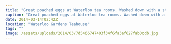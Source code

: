 ```yaml
---
title: "Great poached eggs at Waterloo tea rooms. Washed down with a strong flat white. Great way to start the day."
caption: "Great poached eggs at Waterloo tea rooms. Washed down with a strong flat white. Great way to start the day."
date: 2014-03-14T02:42Z
location: "Waterloo Gardens Teahouse"
tags: ""
image: /assets/uploads/2014/03/7d5466747403f34f6fa3af627fab0cdb.jpg
---
```

